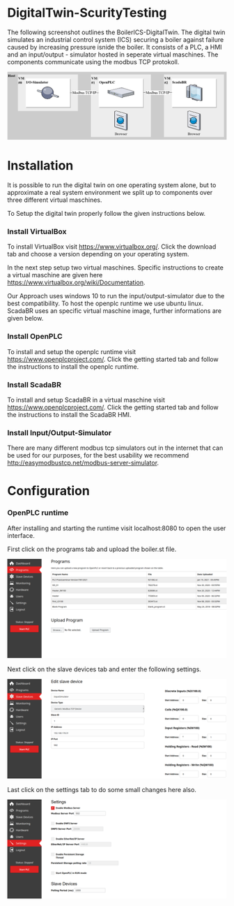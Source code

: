 # DigitalTwin-ScurityTesting

The following screenshot outlines the BoilerICS-DigitalTwin. The digital twin simulates an industrial control system (ICS) securing a boiler against failure caused by increasing pressure isnide the boiler. It consists of a PLC, a HMI and an input/output - simulator hosted in seperate virtual maschines. The components communicate using the modbus TCP protokoll.

![Screenshot](misc/DigitalerZwilling.png)


# Installation

It is possible to run the digital twin on one operating system alone, but to approximate a real system environment we split up to components over three different virtual maschines.

To Setup the digital twin properly follow the given instructions below.

### Install VirtualBox

To install VirtualBox visit https://www.virtualbox.org/. Click the download tab and choose a version depending on your operating system. 

In the next step setup two virtual maschines. Specific instructions to create a virtual maschine are given here https://www.virtualbox.org/wiki/Documentation.

Our Approach uses windows 10 to run the input/output-simulator due to the best compatibility. To host the openplc runtime we use ubuntu linux. ScadaBR uses an specific virtual maschine image, further informations are given below.

### Install OpenPLC

To install and setup the openplc runtime visit https://www.openplcproject.com/. Click the getting started tab and follow the instructions to install the openplc runtime.

### Install ScadaBR

To install and setup ScadaBR in a virtual maschine visit https://www.openplcproject.com/. Click the getting started tab and follow the instructions to install the ScadaBR HMI.

### Install Input/Output-Simulator

There are many different modbus tcp simulators out in the internet that can be used for our purposes, for the best usability we recommend http://easymodbustcp.net/modbus-server-simulator.


# Configuration

### OpenPLC runtime

After installing and starting the runtime visit localhost:8080 to open the user interface.

First click on the programs tab and upload the boiler.st file.

![Screenshot](misc/OpenPLC_Einstellungen_Program.png)

Next click on the slave devices tab and enter the following settings.

![Screenshot](misc/OpenPLC_Einstellungen_SlaveDevice.png)

Last click on the settings tab to do some small changes here also.

![Screenshot](misc/OpenPLC_Einstellungen_Settings.png)




